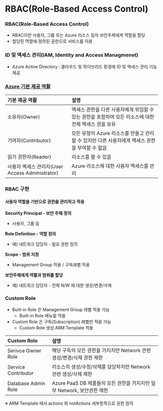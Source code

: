 # RBAC(Role-Based Access Control)  
### RBAC(Role-Based Access Control)
- RBAC이란 사용자, 그룹 또는 Azure 리소스 등의 보안주체에게 역할을 할당  
- 할당된 역할에 정의된 권한으로 서비스를 이용  

### ID 및 액세스 관리(IAM, Identity and Access Managmenet)
- Azure Active Directory : 클라우드 및 하이브리드 환경에 ID 및 액세스 관리 기능 제공  

### [Azure 기본 제공 역활](https://docs.microsoft.com/ko-kr/azure/role-based-access-control/built-in-roles)  
|기본 제공 역활 | 설명 |  
|:---|:---|
| 소유자(Owner) |액세스 권한을 다른 사용자에게 위임할 수 있는 권한을 포함하여 모든 리소스에 대한 전체 액세스 권을 보유 |  
| 기여자(Contributor) | 모든 유형의 Azure 리소스를 만들고 관리할 수 있지만 다른 사용자에게 액세스 권한을 부여할 수 없음 |  
| 읽기 권한자(Reader) | 리소스를 볼 수 있음 |  
| 사용자 액세스 관리자(User Access Administrator) | Azure 리소스에 대한 사용자 액세스를 관리 |  


### RBAC 구현
#### 사용자 역할을 기반으로 권한을 관리하고 적용
**Security Principal - 보안 주체 정의**
- 사용자, 그룹 등

**Role Definition - 역할 정의**
- 예) 네트워크 담당자 - 필요 권한 정의

**Scope - 범위 지정**
- Management Group 적용 / 구독레벨 적용

**보안주체에게 역활과 범위를 할당**
- 예) 네트워크 담당자 - 전체 N/W 에 대한 생성/변경/삭제

### Custom Role
- Built-in Role 은 Management Group 레벨 적용 가능  
  - Built-in Role 매뉴얼 적용  
- Custom Role 은 구독(Subscription) 레벨만 적용 가능  
  - Custom Role 생성 ARM Template 적용   

| Custom Role | 설명 |  
|:---|:---|  
| Serivce Owner Role | 해당 구독의 모든 권한을 가지지만 Network 관련 생성/변경/삭제 권한 제한 |  
| Service Contributor | 리소스의 생성/수정/삭제를 담당하지만 Network 관련 생성/삭제 제한 |  
| Database Admin Role | Azure PaaS DB 제품들의 모든 권한을 가지지만 일부 Network, 보안권한 제한 |  

※ ARM Template 에서 actions 와 notActions 세부항목으로 권한 정의


